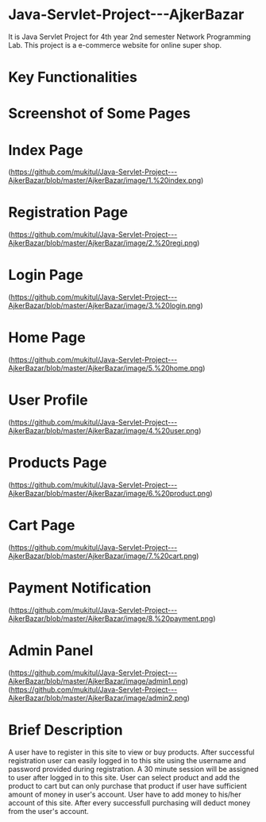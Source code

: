 # Java-Servlet-Project---AjkerBazar
It is Java Servlet Project for 4th year 2nd semester Network Programming Lab. This project is a e-commerce website for online super shop.
# Key Functionalities

# Screenshot of Some Pages

# Index Page
(https://github.com/mukitul/Java-Servlet-Project---AjkerBazar/blob/master/AjkerBazar/image/1.%20index.png)
# Registration Page
(https://github.com/mukitul/Java-Servlet-Project---AjkerBazar/blob/master/AjkerBazar/image/2.%20regi.png)
# Login Page
(https://github.com/mukitul/Java-Servlet-Project---AjkerBazar/blob/master/AjkerBazar/image/3.%20login.png)
# Home Page
(https://github.com/mukitul/Java-Servlet-Project---AjkerBazar/blob/master/AjkerBazar/image/5.%20home.png)
# User Profile
(https://github.com/mukitul/Java-Servlet-Project---AjkerBazar/blob/master/AjkerBazar/image/4.%20user.png)
# Products Page
(https://github.com/mukitul/Java-Servlet-Project---AjkerBazar/blob/master/AjkerBazar/image/6.%20product.png)
# Cart Page
(https://github.com/mukitul/Java-Servlet-Project---AjkerBazar/blob/master/AjkerBazar/image/7.%20cart.png)
# Payment Notification
(https://github.com/mukitul/Java-Servlet-Project---AjkerBazar/blob/master/AjkerBazar/image/8.%20payment.png)
# Admin Panel
(https://github.com/mukitul/Java-Servlet-Project---AjkerBazar/blob/master/AjkerBazar/image/admin1.png)
(https://github.com/mukitul/Java-Servlet-Project---AjkerBazar/blob/master/AjkerBazar/image/admin2.png)

# Brief Description
A user have to register in this site to view or buy products. After successful registration user can easily logged in to this site using the username and password provided during registration. A 30 minute session will be assigned to user after logged in to this site.
User can select product and add the product to cart but can only purchase that product if user have sufficient amount of money in user's account.
User have to add money to his/her account of this site. After every successfull purchasing will deduct money from the user's account.

